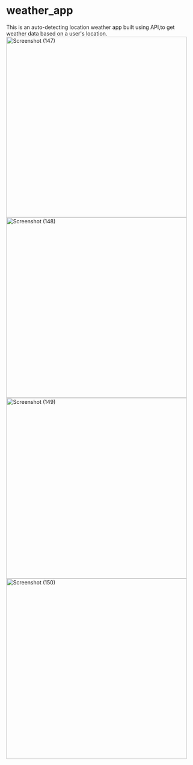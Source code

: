 # weather_app
This is an auto-detecting location weather app built using API,to get weather data based on a user's location.
<img width="480" alt="Screenshot (147)" src="https://user-images.githubusercontent.com/72565544/184526742-2768dd05-aa18-43aa-b5e5-016c7809c646.png">
<img width="480" alt="Screenshot (148)" src="https://user-images.githubusercontent.com/72565544/184526825-3866cf6e-3ab1-4297-9960-665596201faa.png">
<img width="480" alt="Screenshot (149)" src="https://user-images.githubusercontent.com/72565544/184526840-a5d7f2d7-0dd8-42fd-a359-baa265285e76.png">
<img width="480" alt="Screenshot (150)" src="https://user-images.githubusercontent.com/72565544/184526854-2c3cfdfc-bfca-4479-92ce-07dffdf40692.png">

